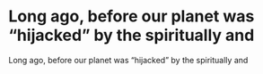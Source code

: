 # Long ago, before our planet was “hijacked” by the spiritually and

Long ago, before our planet was “hijacked” by the spiritually and